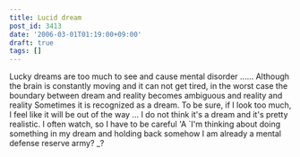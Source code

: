 ```yaml
---
title: Lucid dream
post_id: 3413
date: '2006-03-01T01:19:00+09:00'
draft: true
tags: []
---
```


Lucky dreams are too much to see and cause mental disorder ...... Although the brain is constantly moving and it can not get tired, in the worst case the boundary between dream and reality becomes ambiguous and reality and reality Sometimes it is recognized as a dream. To be sure, if I look too much, I feel like it will be out of the way ... I do not think it's a dream and it's pretty realistic. I often watch, so I have to be careful 'A `I'm thinking about doing something in my dream and holding back somehow I am already a mental defense reserve army? _?
